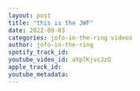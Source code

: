 ```yaml
---
layout: post
title: "this is the JWF"
date: 2022-09-03
categories: jofo-in-the-ring videos
author: jofo-in-the-ring
spotify_track_id: 
youtube_video_id: aYplKjvcJzQ
apple_track_id: 
youtube_metadata: 
---
```

